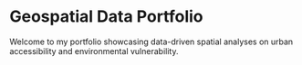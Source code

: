 # Geospatial Data Portfolio

Welcome to my portfolio showcasing data-driven spatial analyses on urban accessibility and environmental vulnerability.

